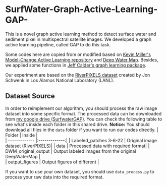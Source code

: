 # SurfWater-Graph-Active-Learning-GAP-
This is a novel graph active learning method to detect surface water and sediment pixel in multispectral satellite images. We developed a graph active learning pipeline, called GAP to do this task.

Some codes here are copied from or modified based on [Kevin Miller's Model-Change Active Learning repository](https://github.com/millerk22/model-change-paper "Model Change Paper") and [Deep Water Map](https://github.com/isikdogan/deepwatermap "Deep Water Map source codes"). Besides, we applied some functions in [Jeff Calder's graph learning package](https://github.com/jwcalder/GraphLearning "Graph Learning Package").

Our experiment are based on the [RiverPIXELS dataset](https://data.ess-dive.lbl.gov/view/doi:10.15485/1865732 "RiverPIXELS") created by Jon Schwenk in Los Alamos National Laboratory (LANL). 

## Dataset Source
In order to reimplement our algorithm, you should process the raw image dataset into some specific format. The processed data can be downloaded from [my google drive (SurfwaterGAP)](https://drive.google.com/drive/folders/17wxkCVneJrozsX-q-9XmyhF09LCfvaNO?usp=sharing "SurfwaterGAP"). You can check the following table to see what's inside each folder in this shared drive. **Notice:** You should download all files in the `data` folder if you want to run our codes directly.
| Folder        | Inside        |  
| ------------- |:-------------:| 
| Labeled_patches 3-6-22  | Original image dataset (RiverPIXELS)| 
| data          | Processed data with required format| 
| DWM_original_output     | Output labeled images from the original DeepWaterMap  |  
| output_figures | Output figures of different       | 

If you want to use your own dataset, you should use `data_process.py` to process your raw data into the required format.
